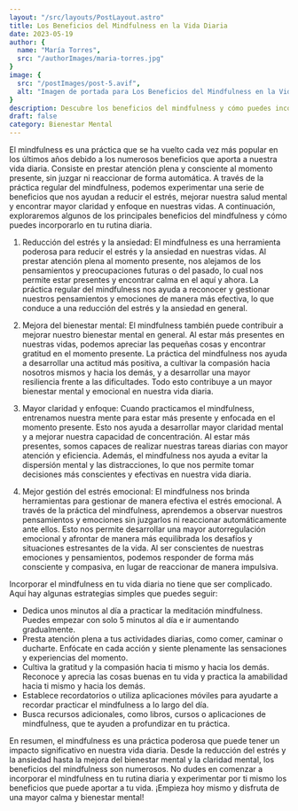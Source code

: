 ```yaml
---
layout: "/src/layouts/PostLayout.astro"
title: Los Beneficios del Mindfulness en la Vida Diaria
date: 2023-05-19
author: {
  name: "María Torres",
  src: "/authorImages/maria-torres.jpg"
}
image: {
  src: "/postImages/post-5.avif",
  alt: "Imagen de portada para Los Beneficios del Mindfulness en la Vida Diaria",
}
description: Descubre los beneficios del mindfulness y cómo puedes incorporarlo en tu vida diaria para reducir el estrés, mejorar tu bienestar mental y encontrar mayor claridad y enfoque.
draft: false
category: Bienestar Mental
---
```


El mindfulness es una práctica que se ha vuelto cada vez más popular en los últimos años debido a los numerosos beneficios que aporta a nuestra vida diaria. Consiste en prestar atención plena y consciente al momento presente, sin juzgar ni reaccionar de forma automática. A través de la práctica regular del mindfulness, podemos experimentar una serie de beneficios que nos ayudan a reducir el estrés, mejorar nuestra salud mental y encontrar mayor claridad y enfoque en nuestras vidas. A continuación, exploraremos algunos de los principales beneficios del mindfulness y cómo puedes incorporarlo en tu rutina diaria.

1. Reducción del estrés y la ansiedad:
El mindfulness es una herramienta poderosa para reducir el estrés y la ansiedad en nuestras vidas. Al prestar atención plena al momento presente, nos alejamos de los pensamientos y preocupaciones futuras o del pasado, lo cual nos permite estar presentes y encontrar calma en el aquí y ahora. La práctica regular del mindfulness nos ayuda a reconocer y gestionar nuestros pensamientos y emociones de manera más efectiva, lo que conduce a una reducción del estrés y la ansiedad en general.

2. Mejora del bienestar mental:
El mindfulness también puede contribuir a mejorar nuestro bienestar mental en general. Al estar más presentes en nuestras vidas, podemos apreciar las pequeñas cosas y encontrar gratitud en el momento presente. La práctica del mindfulness nos ayuda a desarrollar una actitud más positiva, a cultivar la compasión hacia nosotros mismos y hacia los demás, y a desarrollar una mayor resiliencia frente a las dificultades. Todo esto contribuye a un mayor bienestar mental y emocional en nuestra vida diaria.

3. Mayor claridad y enfoque:
Cuando practicamos el mindfulness, entrenamos nuestra mente para estar más presente y enfocada en el momento presente. Esto nos ayuda a desarrollar mayor claridad mental y a mejorar nuestra capacidad de concentración. Al estar más presentes, somos capaces de realizar nuestras tareas diarias con mayor atención y eficiencia. Además, el mindfulness nos ayuda a evitar la dispersión mental y las distracciones, lo que nos permite tomar decisiones más conscientes y efectivas en nuestra vida diaria.

4. Mejor gestión del estrés emocional:
El mindfulness nos brinda herramientas para gestionar de manera efectiva el estrés emocional. A través de la práctica del mindfulness, aprendemos a observar nuestros pensamientos y emociones sin juzgarlos ni reaccionar automáticamente ante ellos. Esto nos permite desarrollar una mayor autorregulación emocional y afrontar de manera más equilibrada los desafíos y situaciones estresantes de la vida. Al ser conscientes de nuestras emociones y pensamientos, podemos responder de forma más consciente y compasiva, en lugar de reaccionar de manera impulsiva.

Incorporar el mindfulness en tu vida diaria no tiene que ser complicado. Aquí hay algunas estrategias simples que puedes seguir:

- Dedica unos minutos al día a practicar la meditación mindfulness. Puedes empezar con solo 5 minutos al día e ir aumentando gradualmente.
- Presta atención plena a tus actividades diarias, como comer, caminar o ducharte. Enfócate en cada acción y siente plenamente las sensaciones y experiencias del momento.
- Cultiva la gratitud y la compasión hacia ti mismo y hacia los demás. Reconoce y aprecia las cosas buenas en tu vida y practica la amabilidad hacia ti mismo y hacia los demás.
- Establece recordatorios o utiliza aplicaciones móviles para ayudarte a recordar practicar el mindfulness a lo largo del día.
- Busca recursos adicionales, como libros, cursos o aplicaciones de mindfulness, que te ayuden a profundizar en tu práctica.

En resumen, el mindfulness es una práctica poderosa que puede tener un impacto significativo en nuestra vida diaria. Desde la reducción del estrés y la ansiedad hasta la mejora del bienestar mental y la claridad mental, los beneficios del mindfulness son numerosos. No dudes en comenzar a incorporar el mindfulness en tu rutina diaria y experimentar por ti mismo los beneficios que puede aportar a tu vida. ¡Empieza hoy mismo y disfruta de una mayor calma y bienestar mental!
